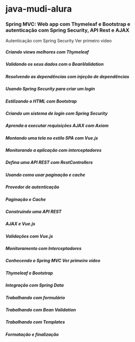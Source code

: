 # java-mudi-alura
### Spring MVC: Web app com Thymeleaf e Bootstrap e autenticação com Spring Security, API Rest e AJAX
Autenticação com Spring Security Ver primeiro vídeo
##### Criando views melhores com Thymeleaf
##### Validando os seus dados com o BeanValidation
##### Resolvendo as dependências com injeção de dependências
##### Usando Spring Security para criar um login
##### Estilizando o HTML com Bootstrap
##### Criando um sistema de login com Spring Security
##### Aprenda a executar requisições AJAX com Axiom
##### Montando uma tela no estilo SPA com Vue.js
##### Monitorando a aplicação com interceptadores
##### Defina uma API REST com RestControllers
##### Usando como usar paginação e cache
##### Provedor de autenticação
##### Paginação e Cache
##### Construindo uma API REST
##### AJAX e Vue.js
##### Validações com Vue.js
##### Monitoramento com Interceptadores
##### Conhecendo o Spring MVC Ver primeiro vídeo
##### Thymeleaf e Bootstrap
##### Integração com Spring Data
##### Trabalhando com formulário
##### Trabalhando com Bean Validation
##### Trabalhando com Templates
##### Formatação e finalização
